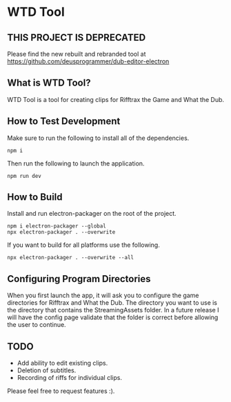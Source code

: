 # WTD Tool

## THIS PROJECT IS DEPRECATED

Please find the new rebuilt and rebranded tool at https://github.com/deusprogrammer/dub-editor-electron

## What is WTD Tool?

WTD Tool is a tool for creating clips for Rifftrax the Game and What the Dub.

## How to Test Development

Make sure to run the following to install all of the dependencies.

    npm i
  
Then run the following to launch the application.

    npm run dev
  
## How to Build

Install and run electron-packager on the root of the project.

    npm i electron-packager --global
    npx electron-packager . --overwrite
  
If you want to build for all platforms use the following.

    npx electron-packager . --overwrite --all

## Configuring Program Directories

When you first launch the app, it will ask you to configure the game directories for Rifftrax and What the Dub.  The directory you want to use is the directory that contains the StreamingAssets folder.  In a future release I will have the config page validate that the folder is correct before allowing the user to continue.

## TODO

* Add ability to edit existing clips.
* Deletion of subtitles.
* Recording of riffs for individual clips.

Please feel free to request features :).
